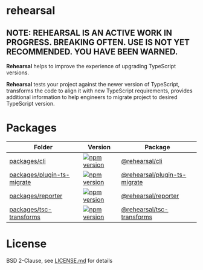 # rehearsal

## NOTE: REHEARSAL IS AN ACTIVE WORK IN PROGRESS. BREAKING OFTEN. USE IS NOT YET RECOMMENDED. YOU HAVE BEEN WARNED.

**Rehearsal** helps to improve the experience of upgrading TypeScript versions.

**Rehearsal** tests your project against the newer version of TypeScript,
transforms the code to align it with new TypeScript requirements,
provides additional information to help engineers to migrate project to desired TypeScript version.

# Packages

| Folder                                                      | Version                                                                                                                                | Package                                                                                    |
|-------------------------------------------------------------|----------------------------------------------------------------------------------------------------------------------------------------|--------------------------------------------------------------------------------------------|
| [packages/cli](./packages/cli/)                             | [![npm version](https://badge.fury.io/js/@rehearsal%2Fcli.svg)](https://badge.fury.io/js/@rehearsal%2Fcli)                             | [@rehearsal/cli](https://www.npmjs.com/package/@rehearsal/cli)                             |
| [packages/plugin-ts-migrate](./packages/plugin-ts-migrate/) | [![npm version](https://badge.fury.io/js/@rehearsal%2Fplugin-ts-migrate.svg)](https://badge.fury.io/js/@rehearsal%2Fplugin-ts-migrate) | [@rehearsal/plugin-ts-migrate](https://www.npmjs.com/package/@rehearsal/plugin-ts-migrate) |
| [packages/reporter](./packages/reporter/)                   | [![npm version](https://badge.fury.io/js/@rehearsal%2Freporter.svg)](https://badge.fury.io/js/@rehearsal%2Freporter)                   | [@rehearsal/reporter](https://www.npmjs.com/package/@rehearsal/reporter)                   |
| [packages/tsc-transforms](./packages/tsc-transforms/)       | [![npm version](https://badge.fury.io/js/@rehearsal%2Ftsc-transforms.svg)](https://badge.fury.io/js/@rehearsal%2Ftsc-transforms)       | [@rehearsal/tsc-transforms](https://www.npmjs.com/package/@rehearsal/tsc-transforms)       |

# License

BSD 2-Clause, see [LICENSE.md](LICENSE.md) for details
